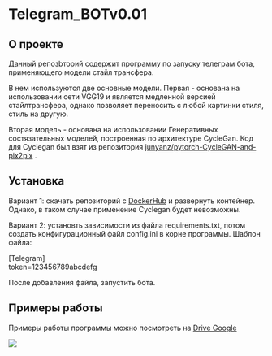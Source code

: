 # Telegram_BOTv0.01
## О проекте
  Данный репозbторий содержит программу по запуску телеграм бота, применяющего модели стайл трансфера.
  
  В нем используются две основные модели. Первая - основана на использовании сети VGG19 и является медленной версией стайлтрансфера, однако позволяет переносить с любой картинки стиля, стиль на другую.
  
  Вторая модель - основана на использовании Генеративных состязательных моделей, построенная по архитектуре CycleGan. Код для Cyclegan был взят из репозитория [junyanz/pytorch-CycleGAN-and-pix2pix](https://github.com/junyanz/pytorch-CycleGAN-and-pix2pix) .

## Установка

  Вариант 1: скачать репозиторий с [DockerHub](https://github.com/junyanz/pytorch-CycleGAN-and-pix2pix) и развернуть контейнер. Однако, в таком случае применение Cyclegan будет невозможны.
  
  Вариант 2: установть зависимости из файла requirements.txt, потом создать конфигурационный файл config.ini в корне программы. Шаблон файла:
  
  [Telegram] \
  token=123456789abcdefg
  
  После добавления файла, запустить бота.
  
  ## Примеры работы 
  Примеры работы программы можно посмотреть на [Drive Google](https://drive.google.com/drive/folders/1Yzz3Se4_b5pn7ZC1vithoWEbI3z7RE8P?usp=sharing)
  
  ![](https://drive.google.com/file/d/1PhIjErnH6hWNVDAlU0H1MNU47XViuP3u/view?usp=sharing)
